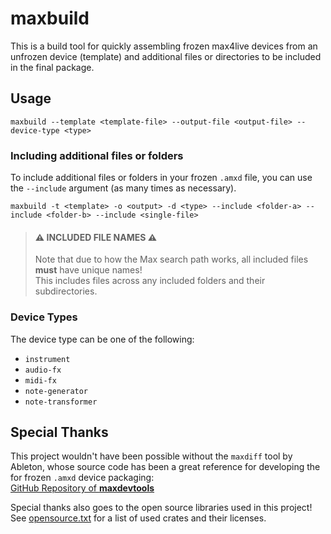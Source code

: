 # maxbuild

This is a build tool for quickly assembling frozen max4live devices from an unfrozen device (template)
and additional files or directories to be included in the final package.


## Usage

```
maxbuild --template <template-file> --output-file <output-file> --device-type <type>
```


### Including additional files or folders

To include additional files or folders in your frozen `.amxd` file, you can use the `--include` argument
(as many times as necessary).

```
maxbuild -t <template> -o <output> -d <type> --include <folder-a> --include <folder-b> --include <single-file>
```

> #### ⚠ INCLUDED FILE NAMES ⚠
> 
> Note that due to how the Max search path works, all included files **must** have unique names!  
> This includes files across any included folders and their subdirectories.


### Device Types
The device type can be one of the following:

- `instrument`
- `audio-fx`
- `midi-fx`
- `note-generator`
- `note-transformer`


## Special Thanks

This project wouldn't have been possible without the `maxdiff` tool by Ableton, whose source code
has been a great reference for developing the for frozen `.amxd` device packaging:  
[GitHub Repository of **maxdevtools**](https://github.com/Ableton/maxdevtools)

Special thanks also goes to the open source libraries used in this project!  
See [opensource.txt](./opensource.txt) for a list of used crates and their licenses. 